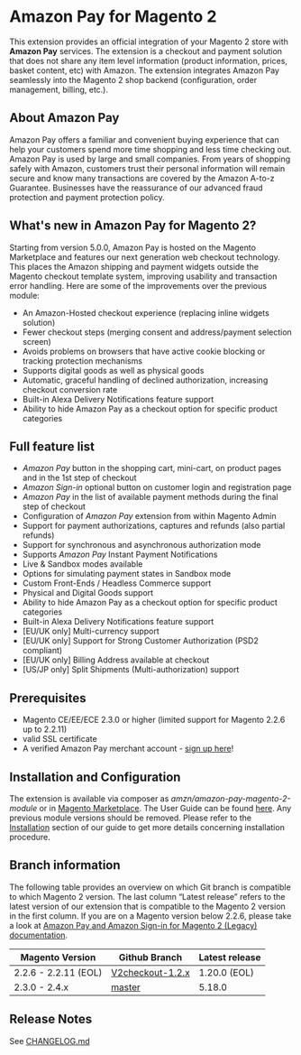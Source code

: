 # Amazon Pay for Magento 2
This extension provides an official integration of your Magento 2 store with **Amazon Pay** services. The extension is a checkout and payment solution that does not share any item level information (product information, prices, basket content, etc) with Amazon. The extension integrates Amazon Pay seamlessly into the Magento 2 shop backend (configuration, order management, billing, etc.).

## About Amazon Pay
Amazon Pay offers a familiar and convenient buying experience that can help your customers spend more time shopping and less time checking out. Amazon Pay is used by large and small companies. From years of shopping safely with Amazon, customers trust their personal information will remain secure and know many transactions are covered by the Amazon A-to-z Guarantee. Businesses have the reassurance of our advanced fraud protection and payment protection policy.

## What's new in Amazon Pay for Magento 2?
Starting from version 5.0.0, Amazon Pay is hosted on the Magento Marketplace and features our next generation web checkout technology. This places the Amazon shipping and payment widgets outside the Magento checkout template system, improving usability and transaction error handling. Here are some of the improvements over the previous module:

* An Amazon-Hosted checkout experience (replacing inline widgets solution)
* Fewer checkout steps (merging consent and address/payment selection screen)
* Avoids problems on browsers that have active cookie blocking or tracking protection mechanisms
* Supports digital goods as well as physical goods
* Automatic, graceful handling of declined authorization, increasing checkout conversion rate
* Built-in Alexa Delivery Notifications feature support
* Ability to hide Amazon Pay as a checkout option for specific product categories

## Full feature list
* _Amazon Pay_ button in the shopping cart, mini-cart, on product pages and in the 1st step of checkout
* _Amazon Sign-in_ optional button on customer login and registration page
* _Amazon Pay_ in the list of available payment methods during the final step of checkout
* Configuration of _Amazon Pay_ extension from within Magento Admin
* Support for payment authorizations, captures and refunds (also partial refunds)
* Support for synchronous and asynchronous authorization mode
* Supports _Amazon Pay_ Instant Payment Notifications
* Live & Sandbox modes available
* Options for simulating payment states in Sandbox mode
* Custom Front-Ends / Headless Commerce support
* Physical and Digital Goods support
* Ability to hide Amazon Pay as a checkout option for specific product categories
* Built-in Alexa Delivery Notifications feature support
* [EU/UK only] Multi-currency support
* [EU/UK only] Support for Strong Customer Authorization (PSD2 compliant)
* [EU/UK only] Billing Address available at checkout
* [US/JP only] Split Shipments (Multi-authorization) support

## Prerequisites
* Magento CE/EE/ECE 2.3.0 or higher (limited support for Magento 2.2.6 up to 2.2.11)
* valid SSL certificate
* A verified Amazon Pay merchant account - [sign up here](https://pay.amazon.com/signup)!

## Installation and Configuration
The extension is available via composer as *amzn/amazon-pay-magento-2-module* or in [Magento Marketplace](https://marketplace.magento.com/amzn-amazon-pay-magento-2-module.html). The User Guide can be found [here](https://amzn.github.io/amazon-payments-magento-2-plugin/). Any previous module versions should be removed. Please refer to the [Installation](https://amzn.github.io/amazon-payments-magento-2-plugin/installation.html) section of our guide to get more details concerning installation procedure.

## Branch information
The following table provides an overview on which Git branch is compatible to which Magento 2 version. The last column “Latest release” refers to the latest version of our extension that is compatible to the Magento 2 version in the first column. If you are on a Magento version below 2.2.6, please take a look at [Amazon Pay and Amazon Sign-in for Magento 2 (Legacy) documentation](https://amzn.github.io/amazon-payments-magento-2-plugin/legacy/installation.html#manual-composer-install-method).

Magento Version | Github Branch | Latest release
---|---|---
2.2.6 - 2.2.11 (EOL) | [V2checkout-1.2.x](https://github.com/amzn/amazon-payments-magento-2-plugin/tree/V2checkout-1.2.x)  | 1.20.0 (EOL)
2.3.0 - 2.4.x | [master](https://github.com/amzn/amazon-payments-magento-2-plugin/tree/master) | 5.18.0

## Release Notes
See [CHANGELOG.md](/CHANGELOG.md) 
